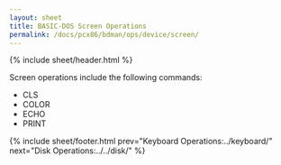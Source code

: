```yaml
---
layout: sheet
title: BASIC-DOS Screen Operations
permalink: /docs/pcx86/bdman/ops/device/screen/
---
```


{% include sheet/header.html %}

Screen operations include the following commands:

- CLS
- COLOR
- ECHO
- PRINT

{% include sheet/footer.html prev="Keyboard Operations:../keyboard/" next="Disk Operations:../../disk/" %}
